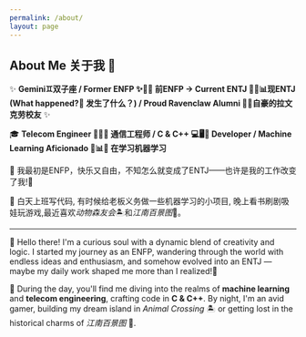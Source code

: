 ```yaml
---
permalink: /about/
layout: page
---
```

## About Me 关于我 🌟

✨ **Gemini♊双子座 / Former ENFP ✨🌈😄 前ENFP  → Current ENTJ 💼🔥📊现ENTJ (What happened?🤔 发生了什么？) / Proud Ravenclaw Alumni 🧙‍♀️自豪的拉文克劳校友**  ✨

🎓 **Telecom Engineer 📡📶📞 通信工程师 / C & C++ 💻🖥️🧩 Developer / Machine Learning Aficionado 🤖📊🧠 在学习机器学习**


🌟 我最初是ENFP，快乐又自由，不知怎么就变成了ENTJ——也许是我的工作改变了我!🌱

🔧 白天上班写代码, 有时候给老板义务做一些机器学习的小项目, 晚上看书刷剧吸娃玩游戏,最近喜欢*动物森友会*🏝️和*江南百景图*🏯。


---

🌟 Hello there! I'm a curious soul with a dynamic blend of creativity and logic. I started my journey as an ENFP, wandering through the world with endless ideas and enthusiasm, and somehow evolved into an ENTJ — maybe my daily work shaped me more than I realized!🌱

🔧 During the day, you'll find me diving into the realms of **machine learning** and **telecom engineering**, crafting code in **C & C++**. By night, I'm an avid gamer, building my dream island in *Animal Crossing* 🏝️ or getting lost in the historical charms of *江南百景图* 🏯.
